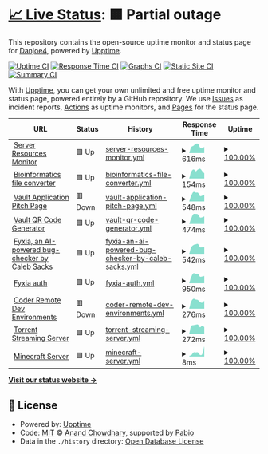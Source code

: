 # [📈 Live Status](https://Danjoe4.github.io/upptime-homepage): <!--live status--> **🟧 Partial outage**

This repository contains the open-source uptime monitor and status page for [Danjoe4](https://Danjoe4.github.io/upptime-homepage), powered by [Upptime](https://github.com/upptime/upptime).

[![Uptime CI](https://github.com/Danjoe4/upptime-homepage/workflows/Uptime%20CI/badge.svg)](https://github.com/Danjoe4/upptime-homepage/actions?query=workflow%3A%22Uptime+CI%22)
[![Response Time CI](https://github.com/Danjoe4/upptime-homepage/workflows/Response%20Time%20CI/badge.svg)](https://github.com/Danjoe4/upptime-homepage/actions?query=workflow%3A%22Response+Time+CI%22)
[![Graphs CI](https://github.com/Danjoe4/upptime-homepage/workflows/Graphs%20CI/badge.svg)](https://github.com/Danjoe4/upptime-homepage/actions?query=workflow%3A%22Graphs+CI%22)
[![Static Site CI](https://github.com/Danjoe4/upptime-homepage/workflows/Static%20Site%20CI/badge.svg)](https://github.com/Danjoe4/upptime-homepage/actions?query=workflow%3A%22Static+Site+CI%22)
[![Summary CI](https://github.com/Danjoe4/upptime-homepage/workflows/Summary%20CI/badge.svg)](https://github.com/Danjoe4/upptime-homepage/actions?query=workflow%3A%22Summary+CI%22)

With [Upptime](https://upptime.js.org), you can get your own unlimited and free uptime monitor and status page, powered entirely by a GitHub repository. We use [Issues](https://github.com/Danjoe4/upptime-homepage/issues) as incident reports, [Actions](https://github.com/Danjoe4/upptime-homepage/actions) as uptime monitors, and [Pages](https://Danjoe4.github.io/upptime-homepage) for the status page.

<!--start: status pages-->
<!-- This summary is generated by Upptime (https://github.com/upptime/upptime) -->
<!-- Do not edit this manually, your changes will be overwritten -->
<!-- prettier-ignore -->
| URL | Status | History | Response Time | Uptime |
| --- | ------ | ------- | ------------- | ------ |
| <img alt="" src="https://icons.duckduckgo.com/ip3/glances.daniel-broderick.com.ico" height="13"> [Server Resources Monitor](https://glances.daniel-broderick.com) | 🟩 Up | [server-resources-monitor.yml](https://github.com/Danjoe4/upptime/commits/HEAD/history/server-resources-monitor.yml) | <details><summary><img alt="Response time graph" src="./graphs/server-resources-monitor/response-time-week.png" height="20"> 616ms</summary><br><a href="https://daniel-broderick.com/history/server-resources-monitor"><img alt="Response time 697" src="https://img.shields.io/endpoint?url=https%3A%2F%2Fraw.githubusercontent.com%2FDanjoe4%2Fupptime%2FHEAD%2Fapi%2Fserver-resources-monitor%2Fresponse-time.json"></a><br><a href="https://daniel-broderick.com/history/server-resources-monitor"><img alt="24-hour response time 549" src="https://img.shields.io/endpoint?url=https%3A%2F%2Fraw.githubusercontent.com%2FDanjoe4%2Fupptime%2FHEAD%2Fapi%2Fserver-resources-monitor%2Fresponse-time-day.json"></a><br><a href="https://daniel-broderick.com/history/server-resources-monitor"><img alt="7-day response time 616" src="https://img.shields.io/endpoint?url=https%3A%2F%2Fraw.githubusercontent.com%2FDanjoe4%2Fupptime%2FHEAD%2Fapi%2Fserver-resources-monitor%2Fresponse-time-week.json"></a><br><a href="https://daniel-broderick.com/history/server-resources-monitor"><img alt="30-day response time 656" src="https://img.shields.io/endpoint?url=https%3A%2F%2Fraw.githubusercontent.com%2FDanjoe4%2Fupptime%2FHEAD%2Fapi%2Fserver-resources-monitor%2Fresponse-time-month.json"></a><br><a href="https://daniel-broderick.com/history/server-resources-monitor"><img alt="1-year response time 697" src="https://img.shields.io/endpoint?url=https%3A%2F%2Fraw.githubusercontent.com%2FDanjoe4%2Fupptime%2FHEAD%2Fapi%2Fserver-resources-monitor%2Fresponse-time-year.json"></a></details> | <details><summary><a href="https://daniel-broderick.com/history/server-resources-monitor">100.00%</a></summary><a href="https://daniel-broderick.com/history/server-resources-monitor"><img alt="All-time uptime 99.92%" src="https://img.shields.io/endpoint?url=https%3A%2F%2Fraw.githubusercontent.com%2FDanjoe4%2Fupptime%2FHEAD%2Fapi%2Fserver-resources-monitor%2Fuptime.json"></a><br><a href="https://daniel-broderick.com/history/server-resources-monitor"><img alt="24-hour uptime 100.00%" src="https://img.shields.io/endpoint?url=https%3A%2F%2Fraw.githubusercontent.com%2FDanjoe4%2Fupptime%2FHEAD%2Fapi%2Fserver-resources-monitor%2Fuptime-day.json"></a><br><a href="https://daniel-broderick.com/history/server-resources-monitor"><img alt="7-day uptime 100.00%" src="https://img.shields.io/endpoint?url=https%3A%2F%2Fraw.githubusercontent.com%2FDanjoe4%2Fupptime%2FHEAD%2Fapi%2Fserver-resources-monitor%2Fuptime-week.json"></a><br><a href="https://daniel-broderick.com/history/server-resources-monitor"><img alt="30-day uptime 100.00%" src="https://img.shields.io/endpoint?url=https%3A%2F%2Fraw.githubusercontent.com%2FDanjoe4%2Fupptime%2FHEAD%2Fapi%2Fserver-resources-monitor%2Fuptime-month.json"></a><br><a href="https://daniel-broderick.com/history/server-resources-monitor"><img alt="1-year uptime 99.92%" src="https://img.shields.io/endpoint?url=https%3A%2F%2Fraw.githubusercontent.com%2FDanjoe4%2Fupptime%2FHEAD%2Fapi%2Fserver-resources-monitor%2Fuptime-year.json"></a></details>
| <img alt="" src="https://icons.duckduckgo.com/ip3/bioconvert.daniel-broderick.com.ico" height="13"> [Bioinformatics file converter](https://bioconvert.daniel-broderick.com) | 🟩 Up | [bioinformatics-file-converter.yml](https://github.com/Danjoe4/upptime/commits/HEAD/history/bioinformatics-file-converter.yml) | <details><summary><img alt="Response time graph" src="./graphs/bioinformatics-file-converter/response-time-week.png" height="20"> 154ms</summary><br><a href="https://daniel-broderick.com/history/bioinformatics-file-converter"><img alt="Response time 177" src="https://img.shields.io/endpoint?url=https%3A%2F%2Fraw.githubusercontent.com%2FDanjoe4%2Fupptime%2FHEAD%2Fapi%2Fbioinformatics-file-converter%2Fresponse-time.json"></a><br><a href="https://daniel-broderick.com/history/bioinformatics-file-converter"><img alt="24-hour response time 101" src="https://img.shields.io/endpoint?url=https%3A%2F%2Fraw.githubusercontent.com%2FDanjoe4%2Fupptime%2FHEAD%2Fapi%2Fbioinformatics-file-converter%2Fresponse-time-day.json"></a><br><a href="https://daniel-broderick.com/history/bioinformatics-file-converter"><img alt="7-day response time 154" src="https://img.shields.io/endpoint?url=https%3A%2F%2Fraw.githubusercontent.com%2FDanjoe4%2Fupptime%2FHEAD%2Fapi%2Fbioinformatics-file-converter%2Fresponse-time-week.json"></a><br><a href="https://daniel-broderick.com/history/bioinformatics-file-converter"><img alt="30-day response time 178" src="https://img.shields.io/endpoint?url=https%3A%2F%2Fraw.githubusercontent.com%2FDanjoe4%2Fupptime%2FHEAD%2Fapi%2Fbioinformatics-file-converter%2Fresponse-time-month.json"></a><br><a href="https://daniel-broderick.com/history/bioinformatics-file-converter"><img alt="1-year response time 177" src="https://img.shields.io/endpoint?url=https%3A%2F%2Fraw.githubusercontent.com%2FDanjoe4%2Fupptime%2FHEAD%2Fapi%2Fbioinformatics-file-converter%2Fresponse-time-year.json"></a></details> | <details><summary><a href="https://daniel-broderick.com/history/bioinformatics-file-converter">100.00%</a></summary><a href="https://daniel-broderick.com/history/bioinformatics-file-converter"><img alt="All-time uptime 100.00%" src="https://img.shields.io/endpoint?url=https%3A%2F%2Fraw.githubusercontent.com%2FDanjoe4%2Fupptime%2FHEAD%2Fapi%2Fbioinformatics-file-converter%2Fuptime.json"></a><br><a href="https://daniel-broderick.com/history/bioinformatics-file-converter"><img alt="24-hour uptime 100.00%" src="https://img.shields.io/endpoint?url=https%3A%2F%2Fraw.githubusercontent.com%2FDanjoe4%2Fupptime%2FHEAD%2Fapi%2Fbioinformatics-file-converter%2Fuptime-day.json"></a><br><a href="https://daniel-broderick.com/history/bioinformatics-file-converter"><img alt="7-day uptime 100.00%" src="https://img.shields.io/endpoint?url=https%3A%2F%2Fraw.githubusercontent.com%2FDanjoe4%2Fupptime%2FHEAD%2Fapi%2Fbioinformatics-file-converter%2Fuptime-week.json"></a><br><a href="https://daniel-broderick.com/history/bioinformatics-file-converter"><img alt="30-day uptime 100.00%" src="https://img.shields.io/endpoint?url=https%3A%2F%2Fraw.githubusercontent.com%2FDanjoe4%2Fupptime%2FHEAD%2Fapi%2Fbioinformatics-file-converter%2Fuptime-month.json"></a><br><a href="https://daniel-broderick.com/history/bioinformatics-file-converter"><img alt="1-year uptime 100.00%" src="https://img.shields.io/endpoint?url=https%3A%2F%2Fraw.githubusercontent.com%2FDanjoe4%2Fupptime%2FHEAD%2Fapi%2Fbioinformatics-file-converter%2Fuptime-year.json"></a></details>
| <img alt="" src="https://icons.duckduckgo.com/ip3/vaultqr-app.daniel-broderick.com.ico" height="13"> [Vault Application Pitch Page](https://vaultqr-app.daniel-broderick.com) | 🟥 Down | [vault-application-pitch-page.yml](https://github.com/Danjoe4/upptime/commits/HEAD/history/vault-application-pitch-page.yml) | <details><summary><img alt="Response time graph" src="./graphs/vault-application-pitch-page/response-time-week.png" height="20"> 548ms</summary><br><a href="https://daniel-broderick.com/history/vault-application-pitch-page"><img alt="Response time 563" src="https://img.shields.io/endpoint?url=https%3A%2F%2Fraw.githubusercontent.com%2FDanjoe4%2Fupptime%2FHEAD%2Fapi%2Fvault-application-pitch-page%2Fresponse-time.json"></a><br><a href="https://daniel-broderick.com/history/vault-application-pitch-page"><img alt="24-hour response time 439" src="https://img.shields.io/endpoint?url=https%3A%2F%2Fraw.githubusercontent.com%2FDanjoe4%2Fupptime%2FHEAD%2Fapi%2Fvault-application-pitch-page%2Fresponse-time-day.json"></a><br><a href="https://daniel-broderick.com/history/vault-application-pitch-page"><img alt="7-day response time 548" src="https://img.shields.io/endpoint?url=https%3A%2F%2Fraw.githubusercontent.com%2FDanjoe4%2Fupptime%2FHEAD%2Fapi%2Fvault-application-pitch-page%2Fresponse-time-week.json"></a><br><a href="https://daniel-broderick.com/history/vault-application-pitch-page"><img alt="30-day response time 612" src="https://img.shields.io/endpoint?url=https%3A%2F%2Fraw.githubusercontent.com%2FDanjoe4%2Fupptime%2FHEAD%2Fapi%2Fvault-application-pitch-page%2Fresponse-time-month.json"></a><br><a href="https://daniel-broderick.com/history/vault-application-pitch-page"><img alt="1-year response time 563" src="https://img.shields.io/endpoint?url=https%3A%2F%2Fraw.githubusercontent.com%2FDanjoe4%2Fupptime%2FHEAD%2Fapi%2Fvault-application-pitch-page%2Fresponse-time-year.json"></a></details> | <details><summary><a href="https://daniel-broderick.com/history/vault-application-pitch-page">100.00%</a></summary><a href="https://daniel-broderick.com/history/vault-application-pitch-page"><img alt="All-time uptime 99.92%" src="https://img.shields.io/endpoint?url=https%3A%2F%2Fraw.githubusercontent.com%2FDanjoe4%2Fupptime%2FHEAD%2Fapi%2Fvault-application-pitch-page%2Fuptime.json"></a><br><a href="https://daniel-broderick.com/history/vault-application-pitch-page"><img alt="24-hour uptime 99.99%" src="https://img.shields.io/endpoint?url=https%3A%2F%2Fraw.githubusercontent.com%2FDanjoe4%2Fupptime%2FHEAD%2Fapi%2Fvault-application-pitch-page%2Fuptime-day.json"></a><br><a href="https://daniel-broderick.com/history/vault-application-pitch-page"><img alt="7-day uptime 100.00%" src="https://img.shields.io/endpoint?url=https%3A%2F%2Fraw.githubusercontent.com%2FDanjoe4%2Fupptime%2FHEAD%2Fapi%2Fvault-application-pitch-page%2Fuptime-week.json"></a><br><a href="https://daniel-broderick.com/history/vault-application-pitch-page"><img alt="30-day uptime 100.00%" src="https://img.shields.io/endpoint?url=https%3A%2F%2Fraw.githubusercontent.com%2FDanjoe4%2Fupptime%2FHEAD%2Fapi%2Fvault-application-pitch-page%2Fuptime-month.json"></a><br><a href="https://daniel-broderick.com/history/vault-application-pitch-page"><img alt="1-year uptime 99.92%" src="https://img.shields.io/endpoint?url=https%3A%2F%2Fraw.githubusercontent.com%2FDanjoe4%2Fupptime%2FHEAD%2Fapi%2Fvault-application-pitch-page%2Fuptime-year.json"></a></details>
| <img alt="" src="https://icons.duckduckgo.com/ip3/vaultqr-generate.daniel-broderick.com.ico" height="13"> [Vault QR Code Generator](https://vaultqr-generate.daniel-broderick.com) | 🟩 Up | [vault-qr-code-generator.yml](https://github.com/Danjoe4/upptime/commits/HEAD/history/vault-qr-code-generator.yml) | <details><summary><img alt="Response time graph" src="./graphs/vault-qr-code-generator/response-time-week.png" height="20"> 474ms</summary><br><a href="https://daniel-broderick.com/history/vault-qr-code-generator"><img alt="Response time 458" src="https://img.shields.io/endpoint?url=https%3A%2F%2Fraw.githubusercontent.com%2FDanjoe4%2Fupptime%2FHEAD%2Fapi%2Fvault-qr-code-generator%2Fresponse-time.json"></a><br><a href="https://daniel-broderick.com/history/vault-qr-code-generator"><img alt="24-hour response time 447" src="https://img.shields.io/endpoint?url=https%3A%2F%2Fraw.githubusercontent.com%2FDanjoe4%2Fupptime%2FHEAD%2Fapi%2Fvault-qr-code-generator%2Fresponse-time-day.json"></a><br><a href="https://daniel-broderick.com/history/vault-qr-code-generator"><img alt="7-day response time 474" src="https://img.shields.io/endpoint?url=https%3A%2F%2Fraw.githubusercontent.com%2FDanjoe4%2Fupptime%2FHEAD%2Fapi%2Fvault-qr-code-generator%2Fresponse-time-week.json"></a><br><a href="https://daniel-broderick.com/history/vault-qr-code-generator"><img alt="30-day response time 501" src="https://img.shields.io/endpoint?url=https%3A%2F%2Fraw.githubusercontent.com%2FDanjoe4%2Fupptime%2FHEAD%2Fapi%2Fvault-qr-code-generator%2Fresponse-time-month.json"></a><br><a href="https://daniel-broderick.com/history/vault-qr-code-generator"><img alt="1-year response time 458" src="https://img.shields.io/endpoint?url=https%3A%2F%2Fraw.githubusercontent.com%2FDanjoe4%2Fupptime%2FHEAD%2Fapi%2Fvault-qr-code-generator%2Fresponse-time-year.json"></a></details> | <details><summary><a href="https://daniel-broderick.com/history/vault-qr-code-generator">100.00%</a></summary><a href="https://daniel-broderick.com/history/vault-qr-code-generator"><img alt="All-time uptime 99.92%" src="https://img.shields.io/endpoint?url=https%3A%2F%2Fraw.githubusercontent.com%2FDanjoe4%2Fupptime%2FHEAD%2Fapi%2Fvault-qr-code-generator%2Fuptime.json"></a><br><a href="https://daniel-broderick.com/history/vault-qr-code-generator"><img alt="24-hour uptime 100.00%" src="https://img.shields.io/endpoint?url=https%3A%2F%2Fraw.githubusercontent.com%2FDanjoe4%2Fupptime%2FHEAD%2Fapi%2Fvault-qr-code-generator%2Fuptime-day.json"></a><br><a href="https://daniel-broderick.com/history/vault-qr-code-generator"><img alt="7-day uptime 100.00%" src="https://img.shields.io/endpoint?url=https%3A%2F%2Fraw.githubusercontent.com%2FDanjoe4%2Fupptime%2FHEAD%2Fapi%2Fvault-qr-code-generator%2Fuptime-week.json"></a><br><a href="https://daniel-broderick.com/history/vault-qr-code-generator"><img alt="30-day uptime 100.00%" src="https://img.shields.io/endpoint?url=https%3A%2F%2Fraw.githubusercontent.com%2FDanjoe4%2Fupptime%2FHEAD%2Fapi%2Fvault-qr-code-generator%2Fuptime-month.json"></a><br><a href="https://daniel-broderick.com/history/vault-qr-code-generator"><img alt="1-year uptime 99.92%" src="https://img.shields.io/endpoint?url=https%3A%2F%2Fraw.githubusercontent.com%2FDanjoe4%2Fupptime%2FHEAD%2Fapi%2Fvault-qr-code-generator%2Fuptime-year.json"></a></details>
| <img alt="" src="https://icons.duckduckgo.com/ip3/bug.fyxia.dev.ico" height="13"> [Fyxia, an AI-powered bug-checker by Caleb Sacks](https://bug.fyxia.dev/api/v1/health) | 🟩 Up | [fyxia-an-ai-powered-bug-checker-by-caleb-sacks.yml](https://github.com/Danjoe4/upptime/commits/HEAD/history/fyxia-an-ai-powered-bug-checker-by-caleb-sacks.yml) | <details><summary><img alt="Response time graph" src="./graphs/fyxia-an-ai-powered-bug-checker-by-caleb-sacks/response-time-week.png" height="20"> 542ms</summary><br><a href="https://daniel-broderick.com/history/fyxia-an-ai-powered-bug-checker-by-caleb-sacks"><img alt="Response time 521" src="https://img.shields.io/endpoint?url=https%3A%2F%2Fraw.githubusercontent.com%2FDanjoe4%2Fupptime%2FHEAD%2Fapi%2Ffyxia-an-ai-powered-bug-checker-by-caleb-sacks%2Fresponse-time.json"></a><br><a href="https://daniel-broderick.com/history/fyxia-an-ai-powered-bug-checker-by-caleb-sacks"><img alt="24-hour response time 465" src="https://img.shields.io/endpoint?url=https%3A%2F%2Fraw.githubusercontent.com%2FDanjoe4%2Fupptime%2FHEAD%2Fapi%2Ffyxia-an-ai-powered-bug-checker-by-caleb-sacks%2Fresponse-time-day.json"></a><br><a href="https://daniel-broderick.com/history/fyxia-an-ai-powered-bug-checker-by-caleb-sacks"><img alt="7-day response time 542" src="https://img.shields.io/endpoint?url=https%3A%2F%2Fraw.githubusercontent.com%2FDanjoe4%2Fupptime%2FHEAD%2Fapi%2Ffyxia-an-ai-powered-bug-checker-by-caleb-sacks%2Fresponse-time-week.json"></a><br><a href="https://daniel-broderick.com/history/fyxia-an-ai-powered-bug-checker-by-caleb-sacks"><img alt="30-day response time 548" src="https://img.shields.io/endpoint?url=https%3A%2F%2Fraw.githubusercontent.com%2FDanjoe4%2Fupptime%2FHEAD%2Fapi%2Ffyxia-an-ai-powered-bug-checker-by-caleb-sacks%2Fresponse-time-month.json"></a><br><a href="https://daniel-broderick.com/history/fyxia-an-ai-powered-bug-checker-by-caleb-sacks"><img alt="1-year response time 521" src="https://img.shields.io/endpoint?url=https%3A%2F%2Fraw.githubusercontent.com%2FDanjoe4%2Fupptime%2FHEAD%2Fapi%2Ffyxia-an-ai-powered-bug-checker-by-caleb-sacks%2Fresponse-time-year.json"></a></details> | <details><summary><a href="https://daniel-broderick.com/history/fyxia-an-ai-powered-bug-checker-by-caleb-sacks">100.00%</a></summary><a href="https://daniel-broderick.com/history/fyxia-an-ai-powered-bug-checker-by-caleb-sacks"><img alt="All-time uptime 100.00%" src="https://img.shields.io/endpoint?url=https%3A%2F%2Fraw.githubusercontent.com%2FDanjoe4%2Fupptime%2FHEAD%2Fapi%2Ffyxia-an-ai-powered-bug-checker-by-caleb-sacks%2Fuptime.json"></a><br><a href="https://daniel-broderick.com/history/fyxia-an-ai-powered-bug-checker-by-caleb-sacks"><img alt="24-hour uptime 100.00%" src="https://img.shields.io/endpoint?url=https%3A%2F%2Fraw.githubusercontent.com%2FDanjoe4%2Fupptime%2FHEAD%2Fapi%2Ffyxia-an-ai-powered-bug-checker-by-caleb-sacks%2Fuptime-day.json"></a><br><a href="https://daniel-broderick.com/history/fyxia-an-ai-powered-bug-checker-by-caleb-sacks"><img alt="7-day uptime 100.00%" src="https://img.shields.io/endpoint?url=https%3A%2F%2Fraw.githubusercontent.com%2FDanjoe4%2Fupptime%2FHEAD%2Fapi%2Ffyxia-an-ai-powered-bug-checker-by-caleb-sacks%2Fuptime-week.json"></a><br><a href="https://daniel-broderick.com/history/fyxia-an-ai-powered-bug-checker-by-caleb-sacks"><img alt="30-day uptime 100.00%" src="https://img.shields.io/endpoint?url=https%3A%2F%2Fraw.githubusercontent.com%2FDanjoe4%2Fupptime%2FHEAD%2Fapi%2Ffyxia-an-ai-powered-bug-checker-by-caleb-sacks%2Fuptime-month.json"></a><br><a href="https://daniel-broderick.com/history/fyxia-an-ai-powered-bug-checker-by-caleb-sacks"><img alt="1-year uptime 100.00%" src="https://img.shields.io/endpoint?url=https%3A%2F%2Fraw.githubusercontent.com%2FDanjoe4%2Fupptime%2FHEAD%2Fapi%2Ffyxia-an-ai-powered-bug-checker-by-caleb-sacks%2Fuptime-year.json"></a></details>
| <img alt="" src="https://icons.duckduckgo.com/ip3/auth.fyxia.dev.ico" height="13"> [Fyxia auth](https://auth.fyxia.dev/admin) | 🟩 Up | [fyxia-auth.yml](https://github.com/Danjoe4/upptime/commits/HEAD/history/fyxia-auth.yml) | <details><summary><img alt="Response time graph" src="./graphs/fyxia-auth/response-time-week.png" height="20"> 950ms</summary><br><a href="https://daniel-broderick.com/history/fyxia-auth"><img alt="Response time 966" src="https://img.shields.io/endpoint?url=https%3A%2F%2Fraw.githubusercontent.com%2FDanjoe4%2Fupptime%2FHEAD%2Fapi%2Ffyxia-auth%2Fresponse-time.json"></a><br><a href="https://daniel-broderick.com/history/fyxia-auth"><img alt="24-hour response time 863" src="https://img.shields.io/endpoint?url=https%3A%2F%2Fraw.githubusercontent.com%2FDanjoe4%2Fupptime%2FHEAD%2Fapi%2Ffyxia-auth%2Fresponse-time-day.json"></a><br><a href="https://daniel-broderick.com/history/fyxia-auth"><img alt="7-day response time 950" src="https://img.shields.io/endpoint?url=https%3A%2F%2Fraw.githubusercontent.com%2FDanjoe4%2Fupptime%2FHEAD%2Fapi%2Ffyxia-auth%2Fresponse-time-week.json"></a><br><a href="https://daniel-broderick.com/history/fyxia-auth"><img alt="30-day response time 1001" src="https://img.shields.io/endpoint?url=https%3A%2F%2Fraw.githubusercontent.com%2FDanjoe4%2Fupptime%2FHEAD%2Fapi%2Ffyxia-auth%2Fresponse-time-month.json"></a><br><a href="https://daniel-broderick.com/history/fyxia-auth"><img alt="1-year response time 966" src="https://img.shields.io/endpoint?url=https%3A%2F%2Fraw.githubusercontent.com%2FDanjoe4%2Fupptime%2FHEAD%2Fapi%2Ffyxia-auth%2Fresponse-time-year.json"></a></details> | <details><summary><a href="https://daniel-broderick.com/history/fyxia-auth">100.00%</a></summary><a href="https://daniel-broderick.com/history/fyxia-auth"><img alt="All-time uptime 100.00%" src="https://img.shields.io/endpoint?url=https%3A%2F%2Fraw.githubusercontent.com%2FDanjoe4%2Fupptime%2FHEAD%2Fapi%2Ffyxia-auth%2Fuptime.json"></a><br><a href="https://daniel-broderick.com/history/fyxia-auth"><img alt="24-hour uptime 100.00%" src="https://img.shields.io/endpoint?url=https%3A%2F%2Fraw.githubusercontent.com%2FDanjoe4%2Fupptime%2FHEAD%2Fapi%2Ffyxia-auth%2Fuptime-day.json"></a><br><a href="https://daniel-broderick.com/history/fyxia-auth"><img alt="7-day uptime 100.00%" src="https://img.shields.io/endpoint?url=https%3A%2F%2Fraw.githubusercontent.com%2FDanjoe4%2Fupptime%2FHEAD%2Fapi%2Ffyxia-auth%2Fuptime-week.json"></a><br><a href="https://daniel-broderick.com/history/fyxia-auth"><img alt="30-day uptime 100.00%" src="https://img.shields.io/endpoint?url=https%3A%2F%2Fraw.githubusercontent.com%2FDanjoe4%2Fupptime%2FHEAD%2Fapi%2Ffyxia-auth%2Fuptime-month.json"></a><br><a href="https://daniel-broderick.com/history/fyxia-auth"><img alt="1-year uptime 100.00%" src="https://img.shields.io/endpoint?url=https%3A%2F%2Fraw.githubusercontent.com%2FDanjoe4%2Fupptime%2FHEAD%2Fapi%2Ffyxia-auth%2Fuptime-year.json"></a></details>
| <img alt="" src="https://icons.duckduckgo.com/ip3/coder.daniel-broderick.com.ico" height="13"> [Coder Remote Dev Environments](https://coder.daniel-broderick.com) | 🟥 Down | [coder-remote-dev-environments.yml](https://github.com/Danjoe4/upptime/commits/HEAD/history/coder-remote-dev-environments.yml) | <details><summary><img alt="Response time graph" src="./graphs/coder-remote-dev-environments/response-time-week.png" height="20"> 276ms</summary><br><a href="https://daniel-broderick.com/history/coder-remote-dev-environments"><img alt="Response time 256" src="https://img.shields.io/endpoint?url=https%3A%2F%2Fraw.githubusercontent.com%2FDanjoe4%2Fupptime%2FHEAD%2Fapi%2Fcoder-remote-dev-environments%2Fresponse-time.json"></a><br><a href="https://daniel-broderick.com/history/coder-remote-dev-environments"><img alt="24-hour response time 271" src="https://img.shields.io/endpoint?url=https%3A%2F%2Fraw.githubusercontent.com%2FDanjoe4%2Fupptime%2FHEAD%2Fapi%2Fcoder-remote-dev-environments%2Fresponse-time-day.json"></a><br><a href="https://daniel-broderick.com/history/coder-remote-dev-environments"><img alt="7-day response time 276" src="https://img.shields.io/endpoint?url=https%3A%2F%2Fraw.githubusercontent.com%2FDanjoe4%2Fupptime%2FHEAD%2Fapi%2Fcoder-remote-dev-environments%2Fresponse-time-week.json"></a><br><a href="https://daniel-broderick.com/history/coder-remote-dev-environments"><img alt="30-day response time 281" src="https://img.shields.io/endpoint?url=https%3A%2F%2Fraw.githubusercontent.com%2FDanjoe4%2Fupptime%2FHEAD%2Fapi%2Fcoder-remote-dev-environments%2Fresponse-time-month.json"></a><br><a href="https://daniel-broderick.com/history/coder-remote-dev-environments"><img alt="1-year response time 256" src="https://img.shields.io/endpoint?url=https%3A%2F%2Fraw.githubusercontent.com%2FDanjoe4%2Fupptime%2FHEAD%2Fapi%2Fcoder-remote-dev-environments%2Fresponse-time-year.json"></a></details> | <details><summary><a href="https://daniel-broderick.com/history/coder-remote-dev-environments">100.00%</a></summary><a href="https://daniel-broderick.com/history/coder-remote-dev-environments"><img alt="All-time uptime 99.92%" src="https://img.shields.io/endpoint?url=https%3A%2F%2Fraw.githubusercontent.com%2FDanjoe4%2Fupptime%2FHEAD%2Fapi%2Fcoder-remote-dev-environments%2Fuptime.json"></a><br><a href="https://daniel-broderick.com/history/coder-remote-dev-environments"><img alt="24-hour uptime 100.00%" src="https://img.shields.io/endpoint?url=https%3A%2F%2Fraw.githubusercontent.com%2FDanjoe4%2Fupptime%2FHEAD%2Fapi%2Fcoder-remote-dev-environments%2Fuptime-day.json"></a><br><a href="https://daniel-broderick.com/history/coder-remote-dev-environments"><img alt="7-day uptime 100.00%" src="https://img.shields.io/endpoint?url=https%3A%2F%2Fraw.githubusercontent.com%2FDanjoe4%2Fupptime%2FHEAD%2Fapi%2Fcoder-remote-dev-environments%2Fuptime-week.json"></a><br><a href="https://daniel-broderick.com/history/coder-remote-dev-environments"><img alt="30-day uptime 100.00%" src="https://img.shields.io/endpoint?url=https%3A%2F%2Fraw.githubusercontent.com%2FDanjoe4%2Fupptime%2FHEAD%2Fapi%2Fcoder-remote-dev-environments%2Fuptime-month.json"></a><br><a href="https://daniel-broderick.com/history/coder-remote-dev-environments"><img alt="1-year uptime 99.92%" src="https://img.shields.io/endpoint?url=https%3A%2F%2Fraw.githubusercontent.com%2FDanjoe4%2Fupptime%2FHEAD%2Fapi%2Fcoder-remote-dev-environments%2Fuptime-year.json"></a></details>
| <img alt="" src="https://icons.duckduckgo.com/ip3/torrent-stream.daniel-broderick.com.ico" height="13"> [Torrent Streaming Server](https://torrent-stream.daniel-broderick.com) | 🟩 Up | [torrent-streaming-server.yml](https://github.com/Danjoe4/upptime/commits/HEAD/history/torrent-streaming-server.yml) | <details><summary><img alt="Response time graph" src="./graphs/torrent-streaming-server/response-time-week.png" height="20"> 272ms</summary><br><a href="https://daniel-broderick.com/history/torrent-streaming-server"><img alt="Response time 253" src="https://img.shields.io/endpoint?url=https%3A%2F%2Fraw.githubusercontent.com%2FDanjoe4%2Fupptime%2FHEAD%2Fapi%2Ftorrent-streaming-server%2Fresponse-time.json"></a><br><a href="https://daniel-broderick.com/history/torrent-streaming-server"><img alt="24-hour response time 225" src="https://img.shields.io/endpoint?url=https%3A%2F%2Fraw.githubusercontent.com%2FDanjoe4%2Fupptime%2FHEAD%2Fapi%2Ftorrent-streaming-server%2Fresponse-time-day.json"></a><br><a href="https://daniel-broderick.com/history/torrent-streaming-server"><img alt="7-day response time 272" src="https://img.shields.io/endpoint?url=https%3A%2F%2Fraw.githubusercontent.com%2FDanjoe4%2Fupptime%2FHEAD%2Fapi%2Ftorrent-streaming-server%2Fresponse-time-week.json"></a><br><a href="https://daniel-broderick.com/history/torrent-streaming-server"><img alt="30-day response time 278" src="https://img.shields.io/endpoint?url=https%3A%2F%2Fraw.githubusercontent.com%2FDanjoe4%2Fupptime%2FHEAD%2Fapi%2Ftorrent-streaming-server%2Fresponse-time-month.json"></a><br><a href="https://daniel-broderick.com/history/torrent-streaming-server"><img alt="1-year response time 253" src="https://img.shields.io/endpoint?url=https%3A%2F%2Fraw.githubusercontent.com%2FDanjoe4%2Fupptime%2FHEAD%2Fapi%2Ftorrent-streaming-server%2Fresponse-time-year.json"></a></details> | <details><summary><a href="https://daniel-broderick.com/history/torrent-streaming-server">100.00%</a></summary><a href="https://daniel-broderick.com/history/torrent-streaming-server"><img alt="All-time uptime 99.92%" src="https://img.shields.io/endpoint?url=https%3A%2F%2Fraw.githubusercontent.com%2FDanjoe4%2Fupptime%2FHEAD%2Fapi%2Ftorrent-streaming-server%2Fuptime.json"></a><br><a href="https://daniel-broderick.com/history/torrent-streaming-server"><img alt="24-hour uptime 100.00%" src="https://img.shields.io/endpoint?url=https%3A%2F%2Fraw.githubusercontent.com%2FDanjoe4%2Fupptime%2FHEAD%2Fapi%2Ftorrent-streaming-server%2Fuptime-day.json"></a><br><a href="https://daniel-broderick.com/history/torrent-streaming-server"><img alt="7-day uptime 100.00%" src="https://img.shields.io/endpoint?url=https%3A%2F%2Fraw.githubusercontent.com%2FDanjoe4%2Fupptime%2FHEAD%2Fapi%2Ftorrent-streaming-server%2Fuptime-week.json"></a><br><a href="https://daniel-broderick.com/history/torrent-streaming-server"><img alt="30-day uptime 100.00%" src="https://img.shields.io/endpoint?url=https%3A%2F%2Fraw.githubusercontent.com%2FDanjoe4%2Fupptime%2FHEAD%2Fapi%2Ftorrent-streaming-server%2Fuptime-month.json"></a><br><a href="https://daniel-broderick.com/history/torrent-streaming-server"><img alt="1-year uptime 99.92%" src="https://img.shields.io/endpoint?url=https%3A%2F%2Fraw.githubusercontent.com%2FDanjoe4%2Fupptime%2FHEAD%2Fapi%2Ftorrent-streaming-server%2Fuptime-year.json"></a></details>
| <img alt="" src="https://icons.duckduckgo.com/ip3/null.ico" height="13"> [Minecraft Server](minecraft.daniel-broderick.com) | 🟩 Up | [minecraft-server.yml](https://github.com/Danjoe4/upptime/commits/HEAD/history/minecraft-server.yml) | <details><summary><img alt="Response time graph" src="./graphs/minecraft-server/response-time-week.png" height="20"> 8ms</summary><br><a href="https://daniel-broderick.com/history/minecraft-server"><img alt="Response time 10" src="https://img.shields.io/endpoint?url=https%3A%2F%2Fraw.githubusercontent.com%2FDanjoe4%2Fupptime%2FHEAD%2Fapi%2Fminecraft-server%2Fresponse-time.json"></a><br><a href="https://daniel-broderick.com/history/minecraft-server"><img alt="24-hour response time 20" src="https://img.shields.io/endpoint?url=https%3A%2F%2Fraw.githubusercontent.com%2FDanjoe4%2Fupptime%2FHEAD%2Fapi%2Fminecraft-server%2Fresponse-time-day.json"></a><br><a href="https://daniel-broderick.com/history/minecraft-server"><img alt="7-day response time 8" src="https://img.shields.io/endpoint?url=https%3A%2F%2Fraw.githubusercontent.com%2FDanjoe4%2Fupptime%2FHEAD%2Fapi%2Fminecraft-server%2Fresponse-time-week.json"></a><br><a href="https://daniel-broderick.com/history/minecraft-server"><img alt="30-day response time 9" src="https://img.shields.io/endpoint?url=https%3A%2F%2Fraw.githubusercontent.com%2FDanjoe4%2Fupptime%2FHEAD%2Fapi%2Fminecraft-server%2Fresponse-time-month.json"></a><br><a href="https://daniel-broderick.com/history/minecraft-server"><img alt="1-year response time 10" src="https://img.shields.io/endpoint?url=https%3A%2F%2Fraw.githubusercontent.com%2FDanjoe4%2Fupptime%2FHEAD%2Fapi%2Fminecraft-server%2Fresponse-time-year.json"></a></details> | <details><summary><a href="https://daniel-broderick.com/history/minecraft-server">100.00%</a></summary><a href="https://daniel-broderick.com/history/minecraft-server"><img alt="All-time uptime 99.95%" src="https://img.shields.io/endpoint?url=https%3A%2F%2Fraw.githubusercontent.com%2FDanjoe4%2Fupptime%2FHEAD%2Fapi%2Fminecraft-server%2Fuptime.json"></a><br><a href="https://daniel-broderick.com/history/minecraft-server"><img alt="24-hour uptime 100.00%" src="https://img.shields.io/endpoint?url=https%3A%2F%2Fraw.githubusercontent.com%2FDanjoe4%2Fupptime%2FHEAD%2Fapi%2Fminecraft-server%2Fuptime-day.json"></a><br><a href="https://daniel-broderick.com/history/minecraft-server"><img alt="7-day uptime 100.00%" src="https://img.shields.io/endpoint?url=https%3A%2F%2Fraw.githubusercontent.com%2FDanjoe4%2Fupptime%2FHEAD%2Fapi%2Fminecraft-server%2Fuptime-week.json"></a><br><a href="https://daniel-broderick.com/history/minecraft-server"><img alt="30-day uptime 100.00%" src="https://img.shields.io/endpoint?url=https%3A%2F%2Fraw.githubusercontent.com%2FDanjoe4%2Fupptime%2FHEAD%2Fapi%2Fminecraft-server%2Fuptime-month.json"></a><br><a href="https://daniel-broderick.com/history/minecraft-server"><img alt="1-year uptime 99.95%" src="https://img.shields.io/endpoint?url=https%3A%2F%2Fraw.githubusercontent.com%2FDanjoe4%2Fupptime%2FHEAD%2Fapi%2Fminecraft-server%2Fuptime-year.json"></a></details>

<!--end: status pages-->

[**Visit our status website →**](https://Danjoe4.github.io/upptime-homepage)

## 📄 License

- Powered by: [Upptime](https://github.com/upptime/upptime)
- Code: [MIT](./LICENSE) © [Anand Chowdhary](https://anandchowdhary.com), supported by [Pabio](https://pabio.com)
- Data in the `./history` directory: [Open Database License](https://opendatacommons.org/licenses/odbl/1-0/)
